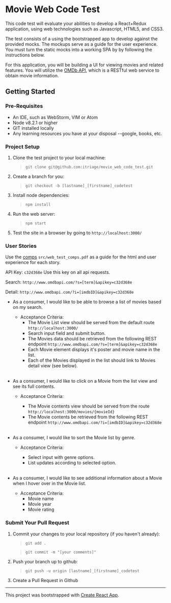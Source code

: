 # Movie Web Code Test

This code test will evaluate your abilities to develop a React+Redux application, using web technologies such as Javascript, HTML5, and CSS3.

The test consists of a using the bootstrapped app to develop against the provided mocks. The mockups serve as a guide for the user experience. You must turn the static mocks into a working SPA by by following the instructions below.

For this application, you will be building a UI for viewing movies and related features. You will utilize the [OMDb API](http://www.omdbapi.com/), which is a RESTful web service to obtain movie information.

## Getting Started

### Pre-Requisites
- An IDE, such as WebStorm, VIM or Atom
- Node v8.2.1 or higher
- GIT installed locally
- Any learning resources you have at your disposal --google, books, etc.

### Project Setup

1. Clone the test project to your local machine:
    >```git clone git@github.com:itriage/movie_web_code_test.git```
2. Create a branch for you:
    >```git checkout -b [lastname]_[firstname]_codetest```
3. Install node dependencies:
    >```npm install```
4. Run the web server:
    >```npm start```
5. Test the site in a browser by going to ```http://localhost:3000/```

### User Stories
Use the [comps](src/web_test_comps.pdf) `src/web_test_comps.pdf` as a guide for the html and user experience for each story.

API Key: `c32d368e` Use this key on all api requests.

Search: `http://www.omdbapi.com/?s=[term]&apikey=c32d368e`

Detail: `http://www.omdbapi.com/?i=[imdbID]&apikey=c32d368e`

- As a consumer, I would like to be able to browse a list of movies based on my search.
    - Acceptance Criteria:
        - The Movie List view should be served from the default route ```http://localhost:3000/```
        - Search input field and submit button.
        - The Movies data should be retrieved from the following REST endpoint ```http://www.omdbapi.com/?s=[term]&apikey=c32d368e```
        - Each Movie element displays it's poster and movie name in the list.
        - Each of the Movies displayed in the list should link to Movies detail view (see below).
        <br>

- As a consumer, I would like to click on a Movie from the list view and see its full contents.
    - Acceptance Criteria:
        - The Movie contents view should be served from the route ```http://localhost:3000/movies/{movieId}```
        - The Movie contents be retrieved from the following REST endpoint ```http://www.omdbapi.com/?i=[imdbID]&apikey=c32d368e```

        <br>

- As a consumer, I would like to sort the Movie list by genre.
    - Acceptance Criteria:
        - Select input with genre options.
        - List updates according to selected option.

        <br>

- As a consumer, I would like to see additional information about a Movie when I hover over in the Movie list.
    - Acceptance Criteria:
        - Movie name
        - Movie year
        - Movie rating

### Submit Your Pull Request
1. Commit your changes to your local repository (if you haven't already):
    >```git add .```

    >```git commit -m "[your comments]"```
2. Push your branch up to github:
    >```git push -u origin [lastname]_[firstname]_codetest```
3. Create a Pull Request in Github

<hr>

This project was bootstrapped with [Create React App](https://github.com/facebookincubator/create-react-app).
